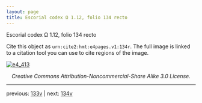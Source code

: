 ```yaml
---
layout: page
title: Escorial codex Ω 1.12, folio 134 recto
---
```


Escorial codex Ω 1.12, folio 134 recto

Cite this object as `urn:cite2:hmt:e4pages.v1:134r`.  The full image is linked to a citation tool you can use to cite regions of the image.

[![e4_413](http://www.homermultitext.org/iipsrv?IIIF=/project/homer/pyramidal/deepzoom/hmt/e4img/2017a/e4_413.tif/full/800,/0/default.jpg)](http://www.homermultitext.org/ict2/?urn=urn:cite2:hmt:e4img.2017a:e4_413) 

<p style="text-align: center; font-style: italic;">Creative Commons Attribution-Noncommercial-Share Alike 3.0 License.</p>

---

previous: [133v](../133v/) | next: [134v](../134v/)